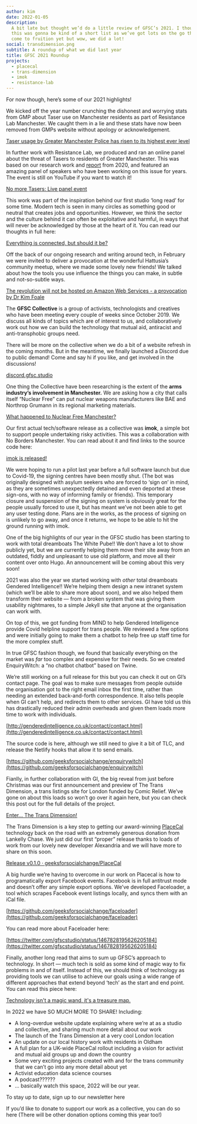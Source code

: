 ```yaml
---
author: kim
date: 2022-01-05
description:
  A bit late but thought we’d do a little review of GFSC’s 2021. I thought
  this was gonna be kind of a short list as we’ve got lots on the go that’s not quite
  come to fruition yet but wow, we did a lot!
social: transdimension.png
subtitle: A roundup of what we did last year
title: GFSC 2021 Roundup
projects:
  - placecal
  - trans-dimension
  - imok
  - resistance-lab
---
```


For now though, here’s some of our 2021 highlights!

We kicked off the year number crunching the dishonest and worrying stats from GMP about Taser use on Manchester residents as part of Resistance Lab Manchester. We caught them in a lie and these stats have now been removed from GMPs website without apology or acknowledgement.

[Taser usage by Greater Manchester Police has risen to its highest ever level](https://resistancelab.network/our-work/gmp-taser-update/index.html)

In further work with Resistance Lab, we produced and ran an online panel about the threat of Tasers to residents of Greater Manchester. This was based on our research work and [report](https://resistancelab.network/our-work/taser-report/index.html) from 2020, and featured an amazing panel of speakers who have been working on this issue for years. The event is still on YouTube if you want to watch it!

[No more Tasers: Live panel event](https://resistancelab.network/news/2021-02-25-no-more-tasers-panel.html)

This work was part of the inspiration behind our first studio ‘long read’ for some time. Modern tech is seen in many circles as something good or neutral that creates jobs and opportunities. However, we think the sector and the culture behind it can often be exploitative and harmful, in ways that will never be acknowledged by those at the heart of it. You can read our thoughts in full here:

[Everything is connected, but should it be?](/blog/2021/everything-is-connected)

Off the back of our ongoing research and writing around tech, in February we were invited to deliver a provocation at the wonderful Hattusia’s community meetup, where we made some lovely new friends! We talked about how the tools you use influence the things you can make, in subtle and not-so-subtle ways.

[The revolution will not be hosted on Amazon Web Services - a provocation by Dr Kim Foale](https://alicethwaite.wixsite.com/hattusia/post/the-revolution-will-not-be-hosted-on-amazon-web-services)

The **GFSC Collective** is a group of activists, technologists and creatives who have been meeting every couple of weeks since October 2019. We discuss all kinds of topics which are of interest to us, and collaboratively work out how we can build the technology that mutual aid, antiracist and anti-transphobic groups need.

There will be more on the collective when we do a bit of a website refresh in the coming months. But in the meantime, we finally launched a Discord due to public demand! Come and say hi if you like, and get involved in the discussions!

[discord.gfsc.studio](https://discord.gfsc.studio)

One thing the Collective have been researching is the extent of the **arms industry’s involvement in Manchester.** We are asking how a city that calls itself “Nuclear Free” can put nuclear weapons manufacturers like BAE and Northrop Grumann in its regional marketing materials.

[What happened to Nuclear Free Manchester?](/blog/2021/what-happened-to-nuclear-free-manchester)

Our first actual tech/software release as a collective was **imok**, a simple bot to support people undertaking risky activities. This was a collaboration with No Borders Manchester. You can read about it and find links to the source code here:

[imok is released!](/blog/2021/imok-is-launched)

We were hoping to run a pilot last year before a full software launch but due to Covid-19, the signing centres have been mostly shut. (The bot was originally designed with asylum seekers who are forced to ‘sign on’ in mind, as they are sometimes unexpectedly detained and even deported at these sign-ons, with no way of informing family or friends). This temporary closure and suspension of the signing on system is obviously great for the people usually forced to use it, but has meant we’ve not been able to get any user testing done. Plans are in the works, as the process of signing on is unlikely to go away, and once it returns, we hope to be able to hit the ground running with imok.

One of the big highlights of our year in the GFSC studio has been starting to work with total dreamboats The White Pube!! We don’t have a lot to show publicly yet, but we are currently helping them move their site away from an outdated, fiddly and unpleasant to use old platform, and move all their content over onto Hugo. An announcement will be coming about this very soon!

2021 was also the year we started working with _other_ total dreamboats Gendered Intelligence!! We’re helping them design a new intranet system (which we’ll be able to share more about soon), and we also helped them transform their website — from a broken system that was giving them usability nightmares, to a simple Jekyll site that anyone at the organisation can work with.

On top of this, we got funding from MIND to help Gendered Intelligence provide Covid helpline support for trans people. We reviewed a few options and were initially going to make them a chatbot to help free up staff time for the more complex stuff.

In true GFSC fashion though, we found that basically everything on the market was _far_ too complex and expensive for their needs. So we created EnquiryWitch: a “no chatbot chatbot” based on Twine.

We’re still working on a full release for this but you can check it out on GI’s contact page. The goal was to make sure messages from people outside the organisation got to the right email inbox the first time, rather than needing an extended back-and-forth correspondence. It also tells people when GI can’t help, and redirects them to other services. GI have told us this has drastically reduced their admin overheads and given them loads more time to work with individuals.

[http://genderedintelligence.co.uk/contact/contact.html](http://genderedintelligence.co.uk/contact/contact.html)

The source code is here, although we still need to give it a bit of TLC, and release the Netlify hooks that allow it to send emails.

[https://github.com/geeksforsocialchange/enquirywitch](https://github.com/geeksforsocialchange/enquirywitch)

Fianlly, in further collaboration with GI, the big reveal from just before Christmas was our first announcement and preview of The Trans Dimension, a trans listings site for London funded by Comic Relief. We’ve gone on about this loads so won’t go over it again here, but you can check this post out for the full details of the project.

[Enter... The Trans Dimension!](/blog/2021/enter-trans-dimension/)

The Trans Dimension is a key step to getting our award-winning [PlaceCal](/project/placecal/) technology back on the road with an extremely generous donation from Lankelly Chase. We just did our first “proper” release thanks to loads of work from our lovely new developer Alexandria and we will have more to share on this soon.

[Release v0.1.0 · geeksforsocialchange/PlaceCal](https://github.com/geeksforsocialchange/PlaceCal/releases/tag/v0.1.0)

A big hurdle we’re having to overcome in our work on Placecal is how to programatically export Facebook events. Facebook is in full antitrust mode and doesn’t offer any simple export options. We’ve developed Faceloader, a tool which scrapes Facebook event listings locally, and syncs them with an iCal file.

[https://github.com/geeksforsocialchange/faceloader](https://github.com/geeksforsocialchange/faceloader)

You can read more about Faceloader here:

[https://twitter.com/gfscstudio/status/1467828195626205184](https://twitter.com/gfscstudio/status/1467828195626205184)

Finally, another long read that aims to sum up GFSC’s approach to technology. In short — much tech is sold as some kind of magic way to fix problems in and of itself. Instead of this, we should think of technology as providing tools we can utilise to achieve our goals using a wide range of different approaches that extend beyond ‘tech’ as the start and end point. You can read this piece here:

[Technology isn't a magic wand, it's a treasure map.](/blog/2021/technology-isnt-a-magic-wand)

In 2022 we have SO MUCH MORE TO SHARE! Including:

- A long-overdue website update explaining where we’re at as a studio and collective, and sharing much more detail about our work
- The launch of the Trans Dimension at a very cool London location
- An update on our local history work with residents in Oldham
- A full plan for a UK-wide PlaceCal rollout including a vision for activist and mutual aid groups up and down the country
- Some very exciting projects created with and for the trans community that we can’t go into any more detail about yet
- Activist education data science courses
- A podcast??????
- ... basically watch this space, 2022 will be our year.

To stay up to date, sign up to our newsletter here

If you’d like to donate to support our work as a collective, you can do so here (There will be other donation options coming this year too!)

